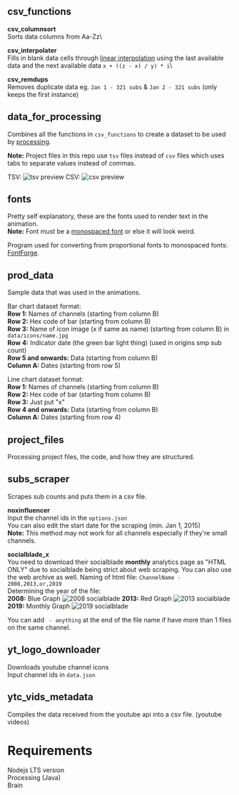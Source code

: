 ## csv_functions
**csv_columnsort**\
Sorts data columns from Aa-Zz\

**csv_interpolater**\
Fills in blank data cells through [linear interpolation](https://en.wikipedia.org/wiki/Interpolation#Linear_interpolation) using the last available data and the next available data `x + ((z - x) / y) * i`\

**csv_remdups**\
Removes duplicate data eg. `Jan 1 - 321 subs` & `Jan 2 - 321 subs` (only keeps the first instance)

## data_for_processing
Combines all the functions in `csv_functions` to create a dataset to be used by [processing](https://processing.org/).

**Note:** Project files in this repo use `tsv` files instead of `csv` files which uses tabs to separate values instead of commas.

TSV: ![tsv preview](https://media.geeksforgeeks.org/wp-content/uploads/20211004222319/tsvtocsv3.png)
CSV: ![csv preview](https://media.geeksforgeeks.org/wp-content/uploads/20211004222321/tsvtocsv4.png)

## fonts
Pretty self explanatory, these are the fonts used to render text in the animation.\
**Note:** Font must be a [monospaced font](https://en.wikipedia.org/wiki/Monospaced_font) or else it will look weird.

Program used for converting from proportional fonts to monospaced fonts: [FontForge](https://fontforge.org/en-US/).

## prod_data
Sample data that was used in the animations.

Bar chart dataset format:\
**Row 1:** Names of channels (starting from column B)\
**Row 2:** Hex code of bar (starting from column B)\
**Row 3:** Name of icon image (x if same as name) (starting from column B) in `data/icons/name.jpg`\
**Row 4:** Indicator date (the green bar light thing) (used in origins smp sub count)\
**Row 5 and onwards:** Data (starting from column B)\
**Column A:** Dates (starting from row 5)

Line chart dataset format:\
**Row 1:** Names of channels (starting from column B)\
**Row 2:** Hex code of bar (starting from column B)\
**Row 3:** Just put "x"\
**Row 4 and onwards:** Data (starting from column B)\
**Column A:** Dates (starting from row 4)

## project_files
Processing project files, the code, and how they are structured.

## subs_scraper
Scrapes sub counts and puts them in a csv file.

**noxinfluencer**\
Input the channel ids in the `options.json`\
You can also edit the start date for the scraping (min. Jan 1, 2015)\
**Note:** This method may not work for all channels especially if they're small channels.

**socialblade_x**\
You need to download their socialblade **monthly** analytics page as "HTML ONLY" due to socialblade being strict about web scraping. You can also use the web archive as well.
Naming of html file: `ChannelName - 2008,2013,or,2019`\
Determining the year of the file:\
**2008:** Blue Graph ![2008 socialblade](https://i.imgur.com/hjQ1tXI.png)
**2013:** Red Graph ![2013 socialblade](https://i.imgur.com/6OXvyXA.png)
**2019:** Monthly Graph ![2019 socialblade](https://i.imgur.com/kjvLl1H.png)

You can add ` - anything` at the end of the file name if have more than 1 files on the same channel.


## yt_logo_downloader
Downloads youtube channel icons\
Input channel ids in `data.json`

## ytc_vids_metadata
Compiles the data received from the youtube api into a csv file.
(youtube videos)

# Requirements
Nodejs LTS version\
Processing (Java)\
Brain